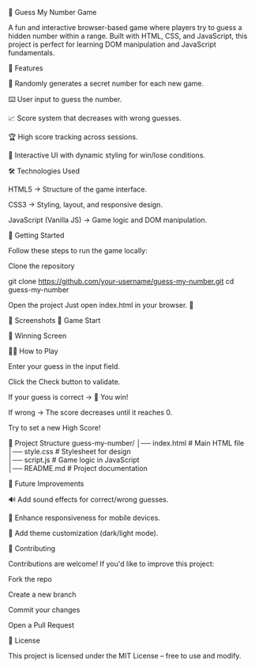 🎲 Guess My Number Game

A fun and interactive browser-based game where players try to guess a hidden number within a range. Built with HTML, CSS, and JavaScript, this project is perfect for learning DOM manipulation and JavaScript fundamentals.

📌 Features

🔢 Randomly generates a secret number for each new game.

⌨️ User input to guess the number.

📈 Score system that decreases with wrong guesses.

🏆 High score tracking across sessions.

🎨 Interactive UI with dynamic styling for win/lose conditions.

🛠️ Technologies Used

HTML5 → Structure of the game interface.

CSS3 → Styling, layout, and responsive design.

JavaScript (Vanilla JS) → Game logic and DOM manipulation.

🚀 Getting Started

Follow these steps to run the game locally:

Clone the repository

git clone https://github.com/your-username/guess-my-number.git
cd guess-my-number


Open the project
Just open index.html in your browser. 🎉

📸 Screenshots
🔹 Game Start

🔹 Winning Screen

🧑‍💻 How to Play

Enter your guess in the input field.

Click the Check button to validate.

If your guess is correct → 🎉 You win!

If wrong → The score decreases until it reaches 0.

Try to set a new High Score!

📂 Project Structure
guess-my-number/
│── index.html        # Main HTML file  
│── style.css         # Stylesheet for design  
│── script.js         # Game logic in JavaScript  
│── README.md         # Project documentation  

🌟 Future Improvements

🔊 Add sound effects for correct/wrong guesses.

📱 Enhance responsiveness for mobile devices.

🎨 Add theme customization (dark/light mode).

🤝 Contributing

Contributions are welcome! If you'd like to improve this project:

Fork the repo

Create a new branch

Commit your changes

Open a Pull Request

📜 License

This project is licensed under the MIT License – free to use and modify.